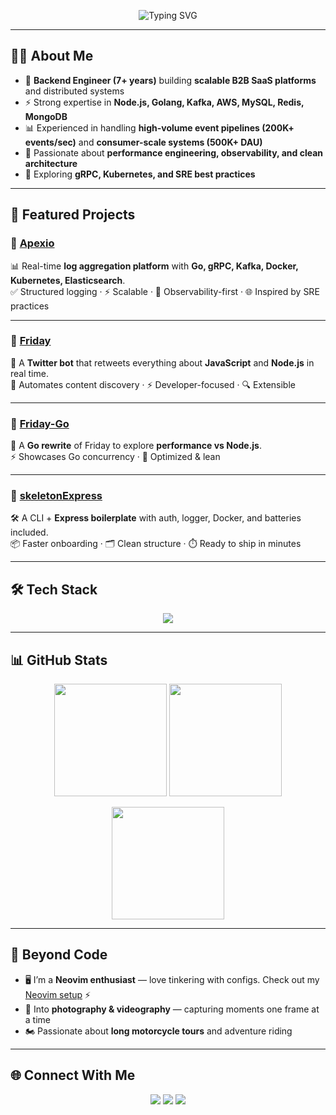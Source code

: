 <!-- Profile README for @sidDarthVader31 -->

<p align="center">
  <img src="https://readme-typing-svg.demolab.com?font=Fira+Code&size=28&pause=1000&color=00F7F7&center=true&vCenter=true&width=700&lines=Hey%2C+I'm+Siddharth+Bisht+👋;Senior+Backend+Engineer;B2B+SaaS+%7C+Distributed+Systems+%7C+Cloud+Native;Neovim+Enthusiast+%7C+Adventure+Motorcyclist" alt="Typing SVG" />
</p>

---

## 🧑‍💻 About Me

- 💼 **Backend Engineer (7+ years)** building **scalable B2B SaaS platforms** and distributed systems  
- ⚡ Strong expertise in **Node.js, Golang, Kafka, AWS, MySQL, Redis, MongoDB**  
- 📊 Experienced in handling **high-volume event pipelines (200K+ events/sec)** and **consumer-scale systems (500K+ DAU)**  
- 🚀 Passionate about **performance engineering, observability, and clean architecture**  
- 🌱 Exploring **gRPC, Kubernetes, and SRE best practices**  

---

## 🚀 Featured Projects

### 🔹 [Apexio](https://github.com/sidDarthVader31/apexio)  
📊 Real-time **log aggregation platform** with **Go, gRPC, Kafka, Docker, Kubernetes, Elasticsearch**.  
✅ Structured logging · ⚡ Scalable · 🔎 Observability-first · 🌐 Inspired by SRE practices  

---

### 🔹 [Friday](https://github.com/sidDarthVader31/friday)  
🤖 A **Twitter bot** that retweets everything about **JavaScript** and **Node.js** in real time.  
📰 Automates content discovery · ⚡ Developer-focused · 🔍 Extensible  

---

### 🔹 [Friday-Go](https://github.com/sidDarthVader31/friday-go)  
🚀 A **Go rewrite** of Friday to explore **performance vs Node.js**.  
⚡ Showcases Go concurrency · 🧩 Optimized & lean  

---

### 🔹 [skeletonExpress](https://github.com/sidDarthVader31/skeletonExpress)  
🛠️ A CLI + **Express boilerplate** with auth, logger, Docker, and batteries included.  
📦 Faster onboarding · 🗂️ Clean structure · ⏱️ Ready to ship in minutes  

---

## 🛠️ Tech Stack

<p align="center">
  <img src="https://skillicons.dev/icons?i=nodejs,ts,js,express,nestjs,mysql,mongodb,redis,elasticsearch,aws,docker,kubernetes,jenkins,git,neovim,java,go" />
</p>

---

## 📊 GitHub Stats

<p align="center">
  <img src="https://github-readme-stats.vercel.app/api?username=sidDarthVader31&show_icons=true&theme=tokyonight" height="180"/>
  <img src="https://github-readme-stats.vercel.app/api/top-langs/?username=sidDarthVader31&layout=compact&theme=tokyonight" height="180"/>
</p>

<p align="center">
  <img src="https://github-readme-streak-stats.herokuapp.com/?user=sidDarthVader31&theme=tokyonight" height="180" />
</p>

---

## 🌟 Beyond Code

- 🖥️ I’m a **Neovim enthusiast** — love tinkering with configs. Check out my [Neovim setup](https://github.com/sidDarthVader31/nvim-config) ⚡  
- 📸 Into **photography & videography** — capturing moments one frame at a time  
- 🏍️ Passionate about **long motorcycle tours** and adventure riding  

---

## 🌐 Connect With Me

<p align="center">
  <a href="mailto:siddharthbisht31@gmail.com"><img src="https://img.shields.io/badge/Email-D14836?style=for-the-badge&logo=gmail&logoColor=white" /></a>
  <a href="https://www.linkedin.com/in/siddharthbisht31"><img src="https://img.shields.io/badge/LinkedIn-0A66C2?style=for-the-badge&logo=linkedin&logoColor=white" /></a>
  <a href="https://github.com/sidDarthVader31"><img src="https://img.shields.io/badge/GitHub-181717?style=for-the-badge&logo=github&logoColor=white" /></a>
</p>
